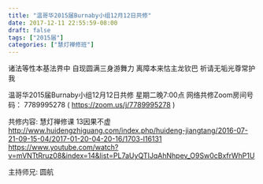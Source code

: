 ```yaml
---
title: "温哥华2015届Burnaby小组12月12日共修"
date: 2017-12-11 22:55:59-08:00
draft: false
tags: ["2015届"]
categories: ["慧灯禅修班"]
---
```

诸法等性本基法界中 自现圆满三身游舞力
离障本来怙主龙钦巴 祈请无垢光尊常护我

温哥华2015届Burnaby小组12月12日共修
星期二晚7:00点
网络共修Zoom房间号码： 7789995278 ( https://zoom.us/j/7789995278 )

共修内容:
慧灯禅修课 13因果不虚
http://www.huidengzhiguang.com/index.php/huideng-jiangtang/2016-07-21-09-15-04/2017-01-20-04-20-16/1703-l16131
https://www.youtube.com/watch?v=mVNTtRruz08&index=14&list=PL7aUyQTIJqAhNhpev_O9Sw0cBxfrWhP1U

主持师兄: 圆航
